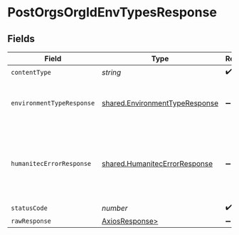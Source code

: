 # PostOrgsOrgIdEnvTypesResponse


## Fields

| Field                                                                            | Type                                                                             | Required                                                                         | Description                                                                      |
| -------------------------------------------------------------------------------- | -------------------------------------------------------------------------------- | -------------------------------------------------------------------------------- | -------------------------------------------------------------------------------- |
| `contentType`                                                                    | *string*                                                                         | :heavy_check_mark:                                                               | N/A                                                                              |
| `environmentTypeResponse`                                                        | [shared.EnvironmentTypeResponse](../../models/shared/environmenttyperesponse.md) | :heavy_minus_sign:                                                               | The Environment Type requested.<br/><br/>                                        |
| `humanitecErrorResponse`                                                         | [shared.HumanitecErrorResponse](../../models/shared/humanitecerrorresponse.md)   | :heavy_minus_sign:                                                               | The supplied `id` is not a valid ID or a required field is missing.<br/><br/>    |
| `statusCode`                                                                     | *number*                                                                         | :heavy_check_mark:                                                               | N/A                                                                              |
| `rawResponse`                                                                    | [AxiosResponse>](https://axios-http.com/docs/res_schema)                         | :heavy_minus_sign:                                                               | N/A                                                                              |